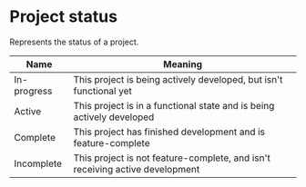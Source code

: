 # Project status

Represents the status of a project.

| Name        | Meaning                                                                      |
|-------------|------------------------------------------------------------------------------|
| In-progress | This project is being actively developed, but isn't functional yet           |
| Active      | This project is in a functional state and is being actively developed        |
| Complete    | This project has finished development and is feature-complete                |
| Incomplete  | This project is not feature-complete, and isn't receiving active development |
